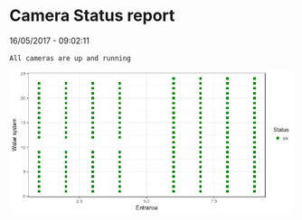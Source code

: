 Camera Status report
================
16/05/2017 - 09:02:11

    All cameras are up and running

![](camreport_files/figure-markdown_github/unnamed-chunk-2-1.png)
